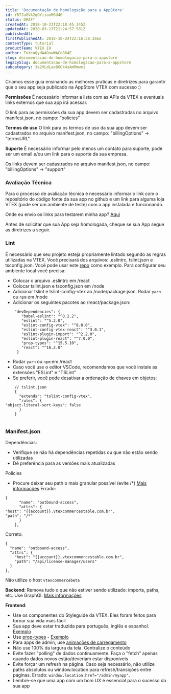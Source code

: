 ```yaml
---
title: 'Documentação de homologação para a AppStore'
id: Y87JaGVk2qOYiiouMSU4G
status: DRAFT
createdAt: 2018-10-23T22:18:45.145Z
updatedAt: 2020-03-13T21:24:57.581Z
publishedAt: 
firstPublishedAt: 2018-10-24T22:16:38.366Z
contentType: tutorial
productTeam: VTEX IO
author: TnXcuQydAAOuwWACo864E
slug: documentacao-de-homologacao-para-a-appstore
legacySlug: documentacao-de-homologacao-para-a-appstore
subcategory: 3e2VLdLao8GGk4sAmMmwmi
---
```


Criamos esse guia ensinando as melhores praticas e diretrizes para garantir que o seu app seja publicado na AppStore VTEX com sucesso :)

__Permissões__ 
É necessário informar a lista com as APIs da VTEX e eventuais links externos que sua app irá acessar.

O link para as permissões da sua app devem ser cadastradas no arquivo manifest.json, no campo:  “policies”    


__Termos de uso__ 
O link para os termos de uso da sua app devem ser cadastrados no arquivo manifest.json, no campo:  "billingOptions"  →  "termsURL"

__Suporte__ 
É necessário informar pelo menos um contato para suporte, pode ser um email e/ou um link para o suporte da sua empresa. 

Os links devem ser cadastrados no arquivo manifest.json, no campo:  "billingOptions" →  "support"


### Avaliação Técnica
Para o processo de avaliação técnica é necessário informar o link com o repositório do código fonte da sua app no github e um link para alguma loja VTEX (pode ser um ambiente de teste) com a app instalada e funcionando.

Onde eu envio os links para testarem minha app? [Aqui](https://goo.gl/forms/RO39RytBDJFRdRbR2)

Antes de solicitar que sua App seja homologada, cheque se sua App segue as diretrizes a seguir.

### Lint
É necessário que seu projeto esteja propriamente lintado segundo as regras utilizadas na VTEX. Você precisará dos arquivos: .eslintrc, tslint.json e tsconfig.json. Você pode usar este [repo](https://github.com/vtex-apps/store-graphql/tree/master) como exemplo. Para configurar seu ambiente local você precisa:
- Colocar o arquivo .eslintrc em /react
- Colocar tslint.json e tsconfig.json em /node
- Adicionar tslint e tslint-config-vtex ao /node/package.json. Rodar `yarn` ou `npm` em /node
- Adicionar os seguintes pacotes ao /react/package.json:

```
    "devDependencies": {
       "babel-eslint": "^8.2.2",
       "eslint": "^5.2.0",
       "eslint-config-vtex": "^8.0.0",
       "eslint-config-vtex-react": "^3.0.1",
       "eslint-plugin-import": "^2.2.0",
       "eslint-plugin-react": "^7.0.0",
       "prop-types": "^15.5.10",
       "react": "^16.2.0"
     }

```

- Rodar `yarn` ou `npm` em /react
- Caso você use o editor VSCode, recomendamos que você instale as extensões "ESLint" e "TSLint"
- Se preferir, você pode desativar a ordenação de chaves em objetos:

```
    // tslint.json
    {
      "extends": "tslint-config-vtex",
      "rules": {
"object-literal-sort-keys": false
      }
    }
    
```


### Manifest.json
Dependências:
- Verifique se não há dependências repetidas ou que não estão sendo utilizadas
- Dê preferência para as versões mais atualizadas

Policies
- Procure deixar seu path o mais granular possível (evite /*) [Mais informações](http://help.vtex.com/pt/tutorial/autorizando-sua-app)
Errado:

```
{
      "name": "outbound-access",
      "attrs": {
"host": "{{account}}.vtexcommercestable.com.br",
"path": "/*"
      }
    },

```
Correto:
```
{
  "name": "outbound-access",
  "attrs": {
    "host": "{{account}}.vtexcommercestable.com.br",
    "path": "/api/license-manager/users"
  }
},

```
Não utilize o host `vtexcommercebeta`

__Backend__:
Remova tudo o que não estiver sendo utilizado: imports, paths, etc.
Use GraphQl. [Mais informações](https://github.com/vtex/graphql-server/wiki)

__Frontend__:
- Use os componentes do Styleguide da VTEX. Eles foram feitos para tornar sua vida mais fácil
- Sua app deve estar traduzida para português, inglês e espanhol. [Exemplo](https://github.com/vtex-apps/dreamstore/tree/master/react/locales)
- Use [prop-types](https://reactjs.org/docs/typechecking-with-proptypes.html) - [Exemplo](https://github.com/vtex-apps/landing-pages/blob/4be8354f3384ad75439caeaf0b0a2b446cdbcad8/react/components/Footer/FooterLink.js)
- Para apps de admin, use [animações de carregamento](http://help.vtex.com/pt/tutorial/admin-app-loading-animacao)
- Não use 100% da largura da tela. Centralize o conteúdo
- Evite fazer "polling" de dados continuamente. Faça o "fetch" apenas quando dados novos estão/deveriam estar disponíveis
- Evite forçar um refresh na página. Caso seja necessário, não utilize paths absolutos ou window.location para refresh/transições entre páginas. Errado: `window.location.href="/admin/myapp"`.
- Lembre-se que uma app com um bom UX é essencial para o sucesso da sua app

